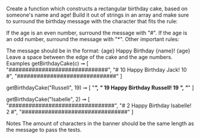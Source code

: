 Create a function which constructs a rectangular birthday cake, based on someone's name and age! Build it out of strings in an array and make sure to surround the birthday message with the character that fits the rule:

If the age is an even number, surround the message with "#".
If the age is an odd number, surround the message with "*".
Other important rules:

The message should be in the format: {age} Happy Birthday {name}! {age}
Leave a space between the edge of the cake and the age numbers.
Examples
getBirthdayCake(c) ➞ [
  "##############################",
  "# 10 Happy Birthday Jack! 10 #",
  "##############################"
]

getBirthdayCake("Russell", 19) ➞ [
  "*********************************",
  "* 19 Happy Birthday Russell! 19 *",
  "*********************************"
]

getBirthdayCake("Isabelle", 2) ➞ [
  "################################",
  "# 2 Happy Birthday Isabelle! 2 #",
  "################################"
]

Notes
The amount of characters in the banner should be the same length as the message to pass the tests.